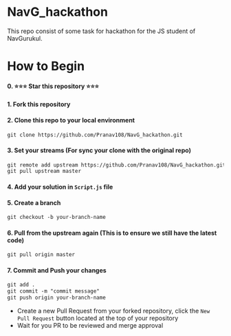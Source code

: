 # NavG_hackathon
This repo consist of some task for hackathon for the JS student of NavGurukul.


# How to Begin
#### 0. :star::star::star: Star this repository :star::star::star:


#### 1. Fork this repository


#### 2. Clone this repo to your local environment


```markdown
git clone https://github.com/Pranav108/NavG_hackathon.git
```

#### 3. Set your streams (For sync your clone with the original repo)
```markdown
git remote add upstream https://github.com/Pranav108/NavG_hackathon.git
git pull upstream master
```
#### 4. Add your solution in `Script.js` file
#### 5. Create a branch
```markdown
git checkout -b your-branch-name
```
#### 6. Pull from the upstream again (This is to ensure we still have the latest code)
```markdown
git pull origin master
```
#### 7. Commit and Push your changes
```markdown
git add .
git commit -m "commit message"
git push origin your-branch-name
```

- Create a new Pull Request from your forked repository, click the `New Pull Request` button located at the top of your repository
- Wait for you PR to be reviewed and merge approval

